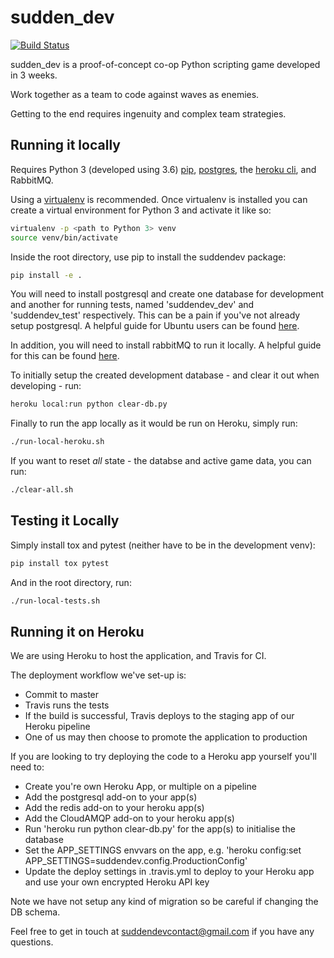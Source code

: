 # sudden_dev
[![Build Status](https://travis-ci.org/SuddenDevs/SuddenDev.svg?branch=master)](https://travis-ci.org/SuddenDevs/SuddenDev)

sudden_dev is a proof-of-concept co-op Python scripting game developed in 3 weeks.

Work together as a team to code against waves as enemies.

Getting to the end requires ingenuity and complex team strategies.

## Running it locally

Requires Python 3 (developed using 3.6) [pip](https://pip.pypa.io/en/stable/installing/), [postgres](https://www.postgresql.org/download/), the [heroku cli](https://devcenter.heroku.com/articles/heroku-cli), and RabbitMQ.

Using a [virtualenv](https://virtualenv.pypa.io/en/stable/)
is recommended. Once virtualenv is installed you can create a virtual environment for Python 3 and activate
it like so:

```bash
virtualenv -p <path to Python 3> venv
source venv/bin/activate
```

Inside the root directory, use pip to install the
suddendev package:

```bash
pip install -e .
```

You will need to install postgresql and create one database for development and another for running tests, named 'suddendev_dev' and 'suddendev_test' respectively.
This can be a pain if you've not already setup postgresql. A helpful guide for Ubuntu users can be found [here](https://www.digitalocean.com/community/tutorials/how-to-install-and-use-postgresql-on-ubuntu-16-04).

In addition, you will need to install rabbitMQ to run it locally.
A helpful guide for this can be found [here](http://docs.celeryproject.org/en/latest/getting-started/brokers/rabbitmq.html#id4).

To initially setup the created development database - and clear it out when developing - run:

```bash
heroku local:run python clear-db.py
```

Finally to run the app locally as it would be run on Heroku, simply run:

```bash
./run-local-heroku.sh
```

If you want to reset *all* state - the databse and active game data, you can run:

```bash
./clear-all.sh
```

## Testing it Locally

Simply install tox and pytest (neither have to be in the development venv):

```bash
pip install tox pytest
```

And in the root directory, run:

```bash
./run-local-tests.sh
```

## Running it on Heroku

We are using Heroku to host the application, and Travis for CI.

The deployment workflow we've set-up is:

- Commit to master
- Travis runs the tests
- If the build is successful, Travis deploys to the staging app of our Heroku pipeline
- One of us may then choose to promote the application to production

If you are looking to try deploying the code to a Heroku app yourself you'll need to:

- Create you're own Heroku App, or multiple on a pipeline
- Add the postgresql add-on to your app(s)
- Add the redis add-on to your heroku app(s)
- Add the CloudAMQP add-on to your heroku app(s)
- Run 'heroku run python clear-db.py' for the app(s) to initialise the database
- Set the APP_SETTINGS envvars on the app, e.g. 'heroku config:set APP_SETTINGS=suddendev.config.ProductionConfig'
- Update the deploy settings in .travis.yml to deploy to your Heroku app and use your own encrypted Heroku API key

Note we have not setup any kind of migration so be careful if changing the DB schema.

Feel free to get in touch at suddendevcontact@gmail.com if you have any questions.
